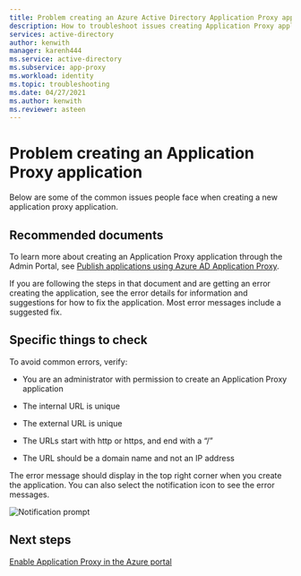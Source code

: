 ```yaml
---
title: Problem creating an Azure Active Directory Application Proxy application
description: How to troubleshoot issues creating Application Proxy applications in the Azure Active Directory Admin portal
services: active-directory
author: kenwith
manager: karenh444
ms.service: active-directory
ms.subservice: app-proxy
ms.workload: identity
ms.topic: troubleshooting
ms.date: 04/27/2021
ms.author: kenwith
ms.reviewer: asteen
---
```


# Problem creating an Application Proxy application 

Below are some of the common issues people face when creating a new application proxy application.

## Recommended documents 

To learn more about creating an Application Proxy application through the Admin Portal, see [Publish applications using Azure AD Application Proxy](application-proxy-add-on-premises-application.md).

If you are following the steps in that document and are getting an error creating the application, see the error details for information and suggestions for how to fix the application. Most error messages include a suggested fix. 

## Specific things to check

To avoid common errors, verify:

-   You are an administrator with permission to create an Application Proxy application

-   The internal URL is unique

-   The external URL is unique

-   The URLs start with http or https, and end with a “/”

-   The URL should be a domain name and not an IP address

The error message should display in the top right corner when you create the application. You can also select the notification icon to see the error messages.

   ![Notification prompt](./media/application-proxy-config-problem/error-message.png)

## Next steps
[Enable Application Proxy in the Azure portal](application-proxy-add-on-premises-application.md)
